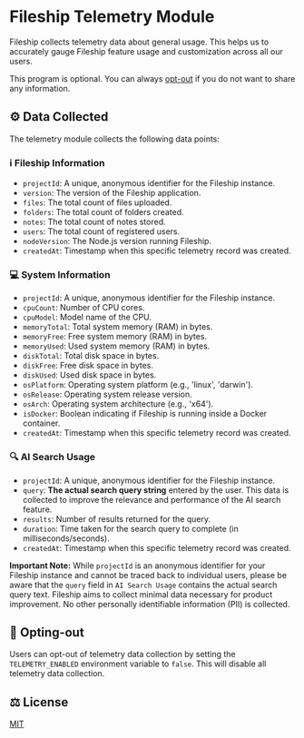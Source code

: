 # Fileship Telemetry Module

Fileship collects telemetry data about general usage. This helps us to accurately gauge Fileship feature usage and customization across all our users.

This program is optional. You can always [opt-out](#opting-out) if you do not want to share any information.

## ⚙️ Data Collected

The telemetry module collects the following data points:

### ℹ️ Fileship Information

- `projectId`: A unique, anonymous identifier for the Fileship instance.
- `version`: The version of the Fileship application.
- `files`: The total count of files uploaded.
- `folders`: The total count of folders created.
- `notes`: The total count of notes stored.
- `users`: The total count of registered users.
- `nodeVersion`: The Node.js version running Fileship.
- `createdAt`: Timestamp when this specific telemetry record was created.

### 💻 System Information

- `projectId`: A unique, anonymous identifier for the Fileship instance.
- `cpuCount`: Number of CPU cores.
- `cpuModel`: Model name of the CPU.
- `memoryTotal`: Total system memory (RAM) in bytes.
- `memoryFree`: Free system memory (RAM) in bytes.
- `memoryUsed`: Used system memory (RAM) in bytes.
- `diskTotal`: Total disk space in bytes.
- `diskFree`: Free disk space in bytes.
- `diskUsed`: Used disk space in bytes.
- `osPlatform`: Operating system platform (e.g., 'linux', 'darwin').
- `osRelease`: Operating system release version.
- `osArch`: Operating system architecture (e.g., 'x64').
- `isDocker`: Boolean indicating if Fileship is running inside a Docker container.
- `createdAt`: Timestamp when this specific telemetry record was created.

### 🔍 AI Search Usage

- `projectId`: A unique, anonymous identifier for the Fileship instance.
- `query`: **The actual search query string** entered by the user. This data is collected to improve the relevance and performance of the AI search feature.
- `results`: Number of results returned for the query.
- `duration`: Time taken for the search query to complete (in milliseconds/seconds).
- `createdAt`: Timestamp when this specific telemetry record was created.

**Important Note:** While `projectId` is an anonymous identifier for your Fileship instance and cannot be traced back to individual users, please be aware that the `query` field in `AI Search Usage` contains the actual search query text. Fileship aims to collect minimal data necessary for product improvement. No other personally identifiable information (PII) is collected.

## 🔔 Opting-out

Users can opt-out of telemetry data collection by setting the `TELEMETRY_ENABLED` environment variable to `false`. This will disable all telemetry data collection.

## ⚖️ License

[MIT](https://github.com/hanzydev/Fileship/blob/main/LICENSE)
